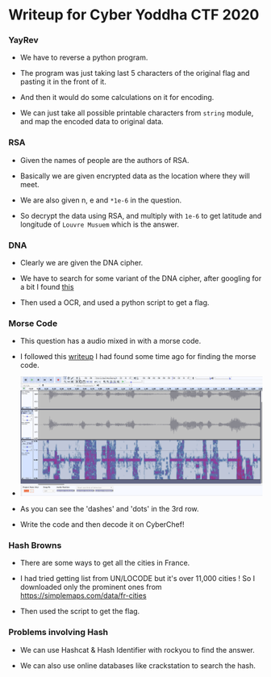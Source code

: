 # Writeup for Cyber Yoddha CTF 2020

### YayRev

- We have to reverse a python program.

- The program was just taking last 5 characters of the original flag and pasting it in the front of it.

- And then it would do some calculations on it for encoding.

- We can just take all possible printable characters from `string` module, and map the encoded data to original data.

### RSA

- Given the names of people are the authors of RSA.

- Basically we are given encrypted data as the location where they will meet.

- We are also given n, e and `*1e-6` in the question.

- So decrypt the data using RSA, and multiply with `1e-6` to get latitude and longitude of `Louvre Musuem` which is the answer.

### DNA

- Clearly we are given the DNA cipher.

- We have to search for some variant of the DNA cipher, after googling for a bit I found [this](https://github.com/ctfs/write-ups-2016/tree/master/qiwi-infosec-ctf-2016/crypto/3-100)

- Then used a OCR, and used a python script to get a flag.

### Morse Code

- This question has a audio mixed in with a morse code.

- I followed this [writeup](https://ctftime.org/writeup/18400) I had found some time ago for finding the morse code.

- ![](./audacity.png)

- As you can see the 'dashes' and 'dots' in the 3rd row.

- Write the code and then decode it on CyberChef!

### Hash Browns

- There are some ways to get all the cities in France.

- I had tried getting list from UN/LOCODE but it's over 11,000 cities ! So I downloaded only the prominent ones from https://simplemaps.com/data/fr-cities

- Then used the script to get the flag.

### Problems involving Hash

- We can use Hashcat & Hash Identifier with rockyou to find the answer.

- We can also use online databases like crackstation to search the hash.
